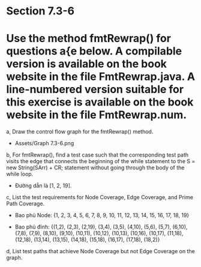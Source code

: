 # Section 7.3-6

# Use the method fmtRewrap() for questions a{e below. A compilable version is available on the book website in the file FmtRewrap.java. A line-numbered version suitable for this exercise is available on the book website in the file FmtRewrap.num.

a, Draw the control flow graph for the fmtRewrap() method.

- Assets/Graph 7.3-6.png

b, For fmtRewrap(), find a test case such that the corresponding test path visits the edge that connects the beginning of the while statement to the S = new String(SArr) +
CR; statement without going through the body of the while loop.

- Đường dẫn là [1, 2, 19].

c, List the test requirements for Node Coverage, Edge Coverage, and Prime Path Coverage.

- Bao phủ Node: {1, 2, 3, 4, 5, 6, 7, 8, 9, 10, 11, 12, 13, 14, 15, 16, 17, 18, 19}

- Bao phủ đỉnh: {(1,2), (2,3), (2,19), (3,4), (3,5), (4,10), (5,6), (5,7), (6,10),
(7,8), (7,9), (8,10), (9,10), (10,11), (10,12), (10,13), (10,16), (10,17), (11,18),
(12,18), (13,14), (13,15), (14,18), (15,18), (16,17), (17,18), (18,2)}

d, List test paths that achieve Node Coverage but not Edge Coverage on the graph.